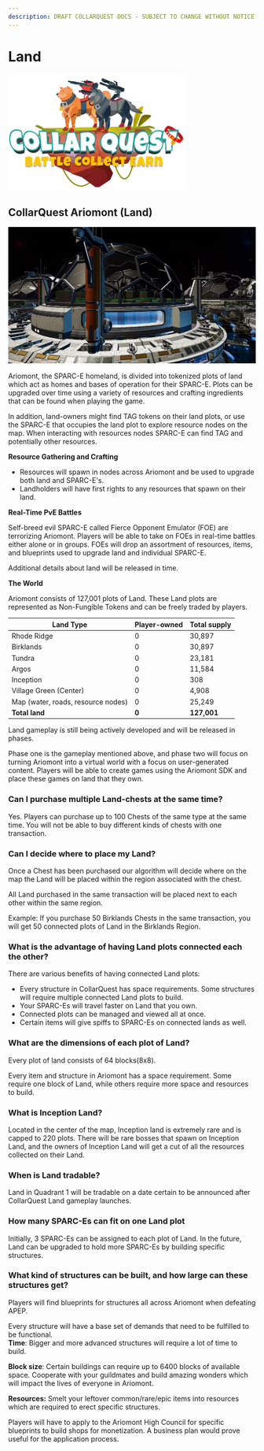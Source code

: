 ```yaml
---
description: DRAFT COLLARQUEST DOCS - SUBJECT TO CHANGE WITHOUT NOTICE.
---
```


# Land

![CollarQuest a Metaverse Play2Earn Ecosystem](../../../../.gitbook/assets/CQ-Title.png)

## CollarQuest Ariomont (Land)

![CollarQuest a Metaverse Play2Earn Ecosystem](<../../../../.gitbook/assets/Screen Shot 2023-02-11 at 2.22.57 PM.png>)

Ariomont,  the SPARC-E homeland,  is divided into tokenized plots of land which act as homes and bases of operation for their SPARC-E. Plots can be upgraded over time using a variety of resources and crafting ingredients that can be found when playing the game.&#x20;

In addition, land-owners might find TAG tokens on their land plots, or use the SPARC-E  that occupies the land plot to explore resource nodes on the map. When interacting with resources nodes SPARC-E  can find TAG and potentially other resources.&#x20;

**Resource Gathering and Crafting**

* Resources will spawn in nodes across Ariomont and be used to upgrade both land and SPARC-E's.
* Landholders will have first rights to any resources that spawn on their land.

**Real-Time PvE Battles**

Self-breed evil SPARC-E called Fierce Opponent Emulator (FOE) are terrorizing Ariomont. Players will be able to take on FOEs in real-time battles either alone or in groups. FOEs will drop an assortment of resources, items, and blueprints used to upgrade land and individual SPARC-E.

Additional details about land will be released in time.

**The World**

Ariomont consists of 127,001 plots of Land. These Land plots are represented as Non-Fungible Tokens and can be freely traded by players.

| Land Type                          | Player-owned | Total supply |
| ---------------------------------- | ------------ | ------------ |
| Rhode Ridge                        | 0            | 30,897       |
| Birklands                          | 0            | 30,897       |
| Tundra                             | 0            | 23,181       |
| Argos                              | 0            | 11,584       |
| Inception                          | 0            | 308          |
| Village Green (Center)             | 0            | 4,908        |
| Map (water, roads, resource nodes) | 0            | 25,249       |
| **Total land**                     | **0**        | **127,001**  |

Land gameplay is still being actively developed and will be released in phases.

Phase one is the gameplay mentioned above, and phase two will focus on turning Ariomont into a virtual world with a focus on user-generated content. Players will be able to create games using the Ariomont SDK and place these games on land that they own.&#x20;

### **Can I purchase multiple Land-chests at the same time?** <a href="#7056" id="7056"></a>

Yes. Players can purchase up to 100 Chests of the same type at the same time. You will not be able to buy different kinds of chests with one transaction.

### **Can I decide where to place my Land?** <a href="#3391" id="3391"></a>

Once a Chest has been purchased our algorithm will decide where on the map the Land will be placed within the region associated with the chest.

All Land purchased in the same transaction will be placed next to each other within the same region.

Example: If you purchase 50 Birklands Chests in the same transaction, you will get 50 connected plots of Land in the Birklands Region.

### **What is the advantage of having Land plots connected each the other?** <a href="#83fc" id="83fc"></a>

There are various benefits of having connected Land plots:

* Every structure in CollarQuest has space requirements. Some structures will require multiple connected Land plots to build.
* Your SPARC-Es will travel faster on Land that you own.
* Connected plots can be managed and viewed all at once.
* Certain items will give spiffs to SPARC-Es on connected lands as well.

### **What are the dimensions of each plot of Land?** <a href="#8876" id="8876"></a>

Every plot of land consists of 64 blocks(8x8).

Every item and structure in Ariomont has a space requirement. Some require one block of Land, while others require more space and resources to build.

### **What is** Inception **Land?** <a href="#b9c8" id="b9c8"></a>

Located in the center of the map, Inception land is extremely rare and is capped to 220 plots. There will be rare bosses that spawn on Inception Land, and the owners of Inception Land will get a cut of all the resources collected on their Land.

### **When is Land tradable?** <a href="#1921" id="1921"></a>

Land in Quadrant 1 will be tradable on a date certain to be announced after CollarQuest Land gameplay launches.

### **How many SPARC-Es can fit on one Land plot** <a href="#fdad" id="fdad"></a>

Initially, 3 SPARC-Es can be assigned to each plot of Land. In the future, Land can be upgraded to hold more SPARC-Es by building specific structures.

### **What kind of structures can be built, and how large can these structures get?** <a href="#ea64" id="ea64"></a>

Players will find blueprints for structures all across Ariomont when defeating APEP.

Every structure will have a base set of demands that need to be fulfilled to be functional.\
**Time**: Bigger and more advanced structures will require a lot of time to build.

**Block size**: Certain buildings can require up to 6400 blocks of available space. Cooperate with your guildmates and build amazing wonders which will impact the lives of everyone in Ariomont.

**Resources:** Smelt your leftover common/rare/epic items into resources which are required to erect specific structures.

Players will have to apply to the Ariomont High Council for specific blueprints to build shops for monetization. A business plan would prove useful for the application process.

